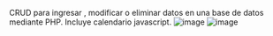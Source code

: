 CRUD para ingresar , modificar o eliminar datos en una base de datos mediante PHP.
Incluye calendario javascript.
![image](https://user-images.githubusercontent.com/17550010/157160041-19e36bbc-8e9b-48c2-8257-c3c94e15d213.png)
![image](https://user-images.githubusercontent.com/17550010/157160052-f3d21474-5907-49ce-b273-21291734a6ea.png)
